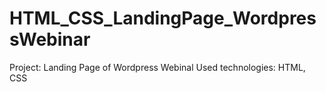# HTML_CSS_LandingPage_WordpressWebinar

Project: Landing Page of Wordpress Webinal
Used technologies: HTML, CSS
